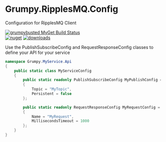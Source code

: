 # Grumpy.RipplesMQ.Config
Configuration for RipplesMQ Client

[![grumpybusted MyGet Build Status](https://www.myget.org/BuildSource/Badge/grumpybusted?identifier=fcb37c37-9355-4552-80d9-c158a1f99e50)](https://www.myget.org/feed/grumpybusted/package/nuget/Grumpy.RipplesMQ.Config)  
[![nuget](https://img.shields.io/nuget/v/Grumpy.RipplesMQ.Config.svg)](https://www.nuget.org/packages/Grumpy.RipplesMQ.Config/)
[![downloads](https://img.shields.io/nuget/dt/Grumpy.RipplesMQ.Config.svg)](https://www.nuget.org/packages/Grumpy.RipplesMQ.Config)

Use the PublishSubscribeConfig and RequestResponseConfig classes to define your API for your service

```csharp
namespace Grumpy.MyService.Api
{
    public static class MyServiceConfig
    {
        public static readonly PublishSubscribeConfig MyPublishConfig = new PublishSubscribeConfig
        {
            Topic = "MyTopic",
            Persistent = false
        };

        public static readonly RequestResponseConfig MyRequestConfig = new RequestResponseConfig
        {
            Name = "MyRequest", 
            MillisecondsTimeout = 1000
        };
    }
}
```
